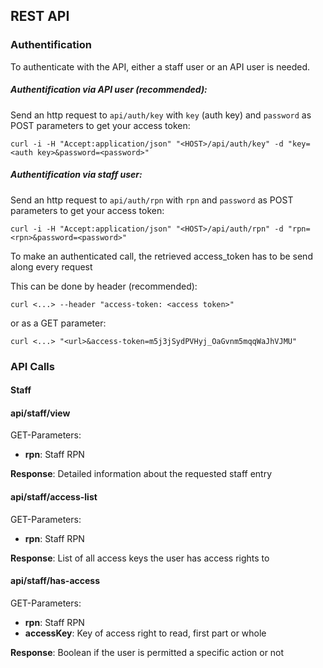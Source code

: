 REST API
-------------------

### Authentification

To authenticate with the API, either a staff user or an API user is needed.

##### Authentification via API user (recommended):

Send an http request to ```api/auth/key``` with ```key``` (auth key) and ```password``` as POST parameters to get your access token:

```
curl -i -H "Accept:application/json" "<HOST>/api/auth/key" -d "key=<auth key>&password=<password>"
```

##### Authentification via staff user:

Send an http request to ```api/auth/rpn``` with ```rpn``` and ```password``` as POST parameters to get your access token:

```
curl -i -H "Accept:application/json" "<HOST>/api/auth/rpn" -d "rpn=<rpn>&password=<password>"
```

To make an authenticated call, the retrieved access_token has to be send along every request

This can be done by header (recommended):

```
curl <...> --header "access-token: <access token>"
```

or as a GET parameter:

```
curl <...> "<url>&access-token=m5j3jSydPVHyj_OaGvnm5mqqWaJhVJMU"
```

### API Calls

#### Staff

#### api/staff/view

GET-Parameters:

- **rpn**: Staff RPN

**Response**: Detailed information about the requested staff entry  



#### api/staff/access-list

GET-Parameters:

- **rpn**: Staff RPN

**Response**: List of all access keys the user has access rights to  



#### api/staff/has-access

GET-Parameters:

- **rpn**: Staff RPN
- **accessKey**: Key of access right to read, first part or whole

**Response**: Boolean if the user is permitted a specific action or not

